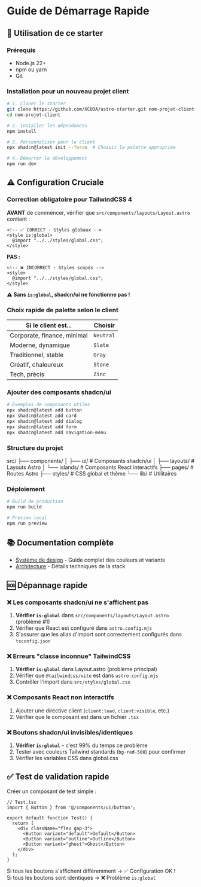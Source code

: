 # Guide de Démarrage Rapide

## 🚀 Utilisation de ce starter

### Prérequis

- Node.js 22+
- npm ou yarn
- Git

### Installation pour un nouveau projet client

```bash
# 1. Cloner le starter
git clone https://github.com/XCUDA/astro-starter.git nom-projet-client
cd nom-projet-client

# 2. Installer les dépendances
npm install

# 3. Personnaliser pour le client
npx shadcn@latest init --force  # Choisir la palette appropriée

# 4. Démarrer le développement
npm run dev
```

## ⚠️ Configuration Cruciale

### Correction obligatoire pour TailwindCSS 4

**AVANT** de commencer, vérifier que `src/components/layouts/Layout.astro` contient :

```astro
<!-- ✅ CORRECT - Styles globaux -->
<style is:global>
  @import "../../styles/global.css";
</style>
```

**PAS :**

```astro
<!-- ❌ INCORRECT - Styles scopés -->
<style>
  @import "../../styles/global.css";
</style>
```

**⚠️ Sans `is:global`, shadcn/ui ne fonctionne pas !**

### Choix rapide de palette selon le client

| Si le client est... | Choisir |
|---------------------|---------|
| Corporate, finance, minimal | `Neutral` |
| Moderne, dynamique | `Slate` |
| Traditionnel, stable | `Gray` |
| Créatif, chaleureux | `Stone` |
| Tech, précis | `Zinc` |

### Ajouter des composants shadcn/ui

```bash
# Exemples de composants utiles
npx shadcn@latest add button
npx shadcn@latest add card
npx shadcn@latest add dialog  
npx shadcn@latest add form
npx shadcn@latest add navigation-menu
```

### Structure du projet

src/
├── components/
│   ├── ui/           # Composants shadcn/ui
│   ├── layouts/      # Layouts Astro
│   └── islands/      # Composants React interactifs
├── pages/            # Routes Astro
├── styles/           # CSS global et thème
└── lib/              # Utilitaires

### Déploiement

```bash
# Build de production
npm run build

# Preview local
npm run preview
```

## 📚 Documentation complète

- [Système de design](./design-system/README.md) - Guide complet des couleurs et variants
- [Architecture](../README.md#architecture) - Détails techniques de la stack

## 🆘 Dépannage rapide

### ❌ Les composants shadcn/ui ne s'affichent pas

1. **Vérifier `is:global`** dans `src/components/layouts/Layout.astro` (problème #1)
2. Vérifier que React est configuré dans `astro.config.mjs`
3. S'assurer que les alias d'import sont correctement configurés dans `tsconfig.json`

### ❌ Erreurs "classe inconnue" TailwindCSS

1. **Vérifier `is:global`** dans Layout.astro (problème principal)
2. Vérifier que `@tailwindcss/vite` est dans `astro.config.mjs`
3. Contrôler l'import dans `src/styles/global.css`

### ❌ Composants React non interactifs

1. Ajouter une directive client (`client:load`, `client:visible`, etc.)
2. Vérifier que le composant est dans un fichier `.tsx`

### ❌ Boutons shadcn/ui invisibles/identiques

1. **Vérifier `is:global`** - c'est 99% du temps ce problème
2. Tester avec couleurs Tailwind standards (`bg-red-500`) pour confirmer
3. Vérifier les variables CSS dans global.css

## ✅ Test de validation rapide

Créer un composant de test simple :

```tsx
// Test.tsx
import { Button } from '@/components/ui/button';

export default function Test() {
  return (
    <div className="flex gap-3">
      <Button variant="default">Default</Button>
      <Button variant="outline">Outline</Button>
      <Button variant="ghost">Ghost</Button>
    </div>
  );
}
```

Si tous les boutons s'affichent différemment → ✅ Configuration OK !  
Si tous les boutons sont identiques → ❌ Problème `is:global`
